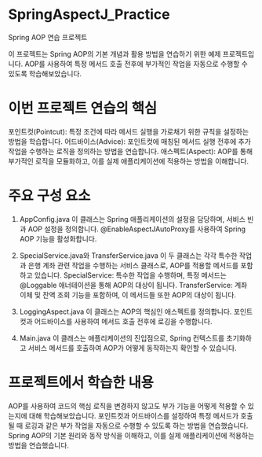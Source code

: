 # SpringAspectJ_Practice

Spring AOP 연습 프로젝트

이 프로젝트는 Spring AOP의 기본 개념과 활용 방법을 연습하기 위한 예제 프로젝트입니다. AOP를 사용하여 특정 메서드 호출 전후에 부가적인 작업을 자동으로 수행할 수 있도록 학습해보았습니다.

# 이번 프로젝트 연습의 핵심
포인트컷(Pointcut): 특정 조건에 따라 메서드 실행을 가로채기 위한 규칙을 설정하는 방법을 학습합니다.
어드바이스(Advice): 포인트컷에 매칭된 메서드 실행 전후에 추가 작업을 수행하는 로직을 정의하는 방법을 연습합니다.
애스펙트(Aspect): AOP를 통해 부가적인 로직을 모듈화하고, 이를 실제 애플리케이션에 적용하는 방법을 이해합니다.

# 주요 구성 요소

1. AppConfig.java
이 클래스는 Spring 애플리케이션의 설정을 담당하며, 서비스 빈과 AOP 설정을 정의합니다. @EnableAspectJAutoProxy를 사용하여 Spring AOP 기능을 활성화합니다.

2. SpecialService.java와 TransferService.java
이 두 클래스는 각각 특수한 작업과 은행 계좌 관련 작업을 수행하는 서비스 클래스로, AOP를 적용할 메서드를 포함하고 있습니다.
SpecialService: 특수한 작업을 수행하며, 특정 메서드는 @Loggable 애너테이션을 통해 AOP의 대상이 됩니다.
TransferService: 계좌 이체 및 잔액 조회 기능을 포함하며, 이 메서드들 또한 AOP의 대상이 됩니다.

3. LoggingAspect.java
이 클래스는 AOP의 핵심인 애스펙트를 정의합니다. 포인트컷과 어드바이스를 사용하여 메서드 호출 전후에 로깅을 수행합니다.

4. Main.java
이 클래스는 애플리케이션의 진입점으로, Spring 컨텍스트를 초기화하고 서비스 메서드를 호출하여 AOP가 어떻게 동작하는지 확인할 수 있습니다.

# 프로젝트에서 학습한 내용

AOP를 사용하여 코드의 핵심 로직을 변경하지 않고도 부가 기능을 어떻게 적용할 수 있는지에 대해 학습해보았습니다.
포인트컷과 어드바이스를 설정하여 특정 메서드가 호출될 때 로깅과 같은 부가 작업을 자동으로 수행할 수 있도록 하는 방법을 연습했습니다.
Spring AOP의 기본 원리와 동작 방식을 이해하고, 이를 실제 애플리케이션에 적용하는 방법을 연습했습니다.
